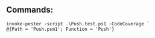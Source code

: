Commands:
---------
```
invoke-pester -script .\Push.test.ps1 -CodeCoverage `
@{Path = 'Push.psm1'; Function = 'Push'}
```